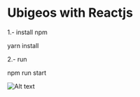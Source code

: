 # Ubigeos with Reactjs


1.- install npm

yarn install

2.- run

npm run start


![Alt text](https://user-images.githubusercontent.com/8630559/30776728-237cc31a-a071-11e7-950d-a20da5fd74c7.png)
